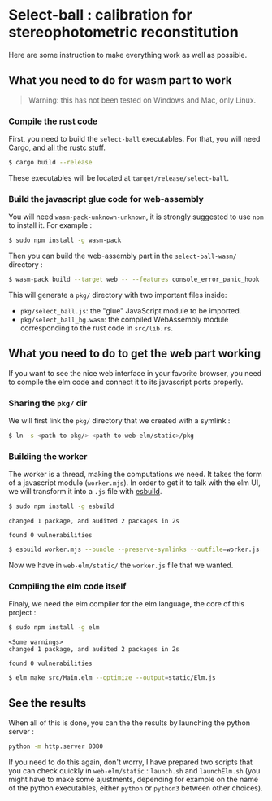 # Select-ball : calibration for stereophotometric reconstitution

Here are some instruction to make everything work as well as possible.

## What you need to do for wasm part to work

> Warning: this has not been tested on Windows and Mac, only Linux.

### Compile the rust code

First, you need to build the `select-ball` executables.
For that, you will need [Cargo, and all the rustc stuff][cargo].

```sh
$ cargo build --release
```

These executables will be located at `target/release/select-ball`.

### Build the javascript glue code for web-assembly

You will need `wasm-pack-unknown-unknown`, it is strongly suggested to use `npm` to install it.
For example :
```sh
$ sudo npm install -g wasm-pack
```

Then you can build the web-assembly part in the `select-ball-wasm/` directory :

```sh
$ wasm-pack build --target web -- --features console_error_panic_hook
```

This will generate a `pkg/` directory with two important files inside:

- `pkg/select_ball.js`: the "glue" JavaScript module to be imported.
- `pkg/select_ball_bg.wasm`: the compiled WebAssembly module corresponding to the rust code in `src/lib.rs`.

## What you need to do to get the web part working

If you want to see the nice web interface in your favorite browser, you need to compile the elm code and connect it to its javascript ports properly.

### Sharing the `pkg/` dir

We will first link the `pkg/` directory that we created with a symlink :
```sh
$ ln -s <path to pkg/> <path to web-elm/static>/pkg
```

### Building the worker

The worker is a thread, making the computations we need.
It takes the form of a javascript module (`worker.mjs`).
In order to get it to talk with the elm UI, we will transform it into a `.js` file with [esbuild][esbuild].

```sh
$ sudo npm install -g esbuild
```
```text
changed 1 package, and audited 2 packages in 2s

found 0 vulnerabilities
```
```sh
$ esbuild worker.mjs --bundle --preserve-symlinks --outfile=worker.js
```

Now we have in `web-elm/static/` the `worker.js` file that we wanted.

### Compiling the elm code itself

Finaly, we need the elm compiler for the elm language, the core of this project :

```sh
$ sudo npm install -g elm
```
```text
<Some warnings>
changed 1 package, and audited 2 packages in 2s

found 0 vulnerabilities
```
```sh
$ elm make src/Main.elm --optimize --output=static/Elm.js
```

## See the results

When all of this is done, you can the the results by launching the python server :

```sh
python -m http.server 8080
```

If you need to do this again, don't worry, I have prepared two scripts that you can check quickly in `web-elm/static` : `launch.sh` and `launchElm.sh` (you might have to make some ajustments, depending for example on the name of the python executables, either `python` or `python3` between other choices).




[cargo]: https://doc.rust-lang.org/rustc/what-is-rustc.html
[esbuild]: https://github.com/evanw/esbuild
